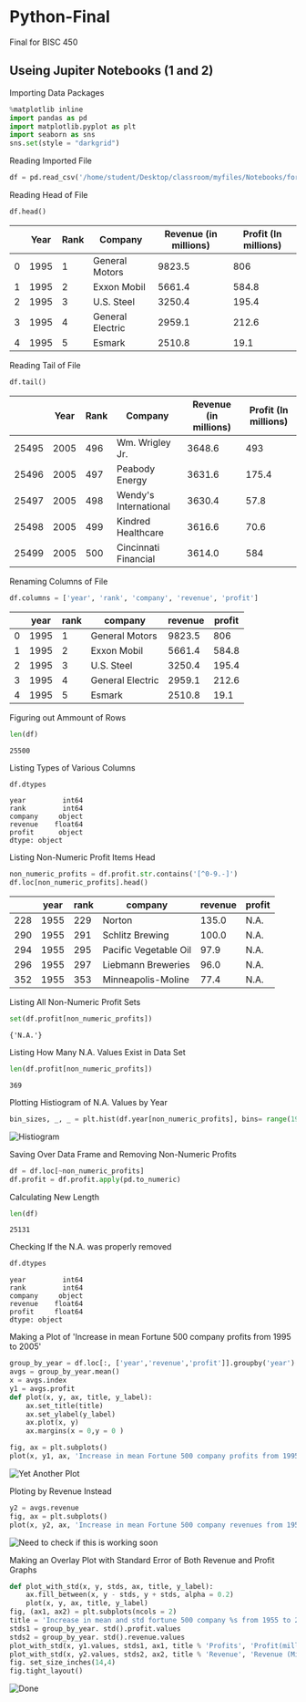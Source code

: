 # Python-Final
 Final for BISC 450
## Useing Jupiter Notebooks (1 and 2) 

<!-- Its rude to look at a girls code. Nothing to see here just a bunch of notes. That was a joke by the way...-->
Importing Data Packages
``` python
%matplotlib inline
import pandas as pd
import matplotlib.pyplot as plt
import seaborn as sns 
sns.set(style = "darkgrid")
```
<!-- each code block set up sepeartly -->
Reading Imported File
``` python
df = pd.read_csv('/home/student/Desktop/classroom/myfiles/Notebooks/fortune500.csv')
```
<!-- Excuse the stupid notes that will follow they stop me from going insane from all the copy pasting -->
Reading Head of File
``` python
df.head()
```

<!-- making this table might actually kill me -->

|  | Year |Rank |Company |Revenue (in millions) |Profit (In millions) |
| ------------- | ------------- | ---------- | ----------| ---------- | ---------- |
| 0 | 1995 | 1 | General Motors| 9823.5 | 806 |
| 1 | 1995 | 2 | Exxon Mobil| 5661.4 | 584.8 |
| 2 | 1995 | 3 | U.S. Steel| 3250.4 | 195.4 |
| 3 | 1995 | 4 | General Electric | 2959.1 | 212.6 |
| 4 | 1995 | 5 | Esmark | 2510.8 | 19.1 |

<!-- if I have to go back and fix this I will die -->

Reading Tail of File
``` python
df.tail()
```

|  | Year |Rank |Company |Revenue (in millions) |Profit (In millions) |
| ------------- | ------------- | ---------- | ----------| ---------- | ---------- |
| 25495 | 2005 | 496 | Wm. Wrigley Jr.| 3648.6 | 493 |
| 25496 | 2005 | 497 | Peabody Energy| 3631.6 | 175.4|
| 25497| 2005 | 498 | Wendy's International| 3630.4 | 57.8 |
| 25498 | 2005 | 499 | Kindred Healthcare | 3616.6 | 70.6 |
| 25499 | 2005 | 500 | Cincinnati Financial | 3614.0 | 584 |

Renaming Columns of File
``` python
df.columns = ['year', 'rank', 'company', 'revenue', 'profit']
```

|  | year |rank |company |revenue |profit  |
| ------------- | ------------- | ---------- | ----------| ---------- | ---------- |
| 0 | 1995 | 1 | General Motors| 9823.5 | 806 |
| 1 | 1995 | 2 | Exxon Mobil| 5661.4 | 584.8 |
| 2 | 1995 | 3 | U.S. Steel| 3250.4 | 195.4 |
| 3 | 1995 | 4 | General Electric | 2959.1 | 212.6 |
| 4 | 1995 | 5 | Esmark | 2510.8 | 19.1 |

Figuring out Ammount of Rows
``` python
len(df)
```
```
25500
```
Listing Types of Various Columns 
``` python
df.dtypes
```
```
year         int64
rank         int64
company     object
revenue    float64
profit      object
dtype: object
```
Listing Non-Numeric Profit Items Head
```python
non_numeric_profits = df.profit.str.contains('[^0-9.-]')
df.loc[non_numeric_profits].head()
```
|  | year |rank |company |revenue |profit  |
| ------------- | ------------- | ---------- | ----------| ---------- | ---------- |
| 228 | 1955 | 229 | Norton| 135.0 | N.A. |
| 290 | 1955 | 291 | Schlitz Brewing| 100.0 | N.A. |
| 294 | 1955 | 295 | Pacific Vegetable Oil| 97.9 | N.A. |
| 296 | 1955 | 297 | Liebmann Breweries | 96.0 | N.A. |
| 352 | 1955 | 353 | Minneapolis-Moline | 77.4| N.A. |

<!-- why wont python just let me copy the tables ;-; -->

Listing All Non-Numeric Profit Sets
``` python
set(df.profit[non_numeric_profits])
```
```
{'N.A.'}
```
Listing How Many N.A. Values Exist in Data Set
``` python
len(df.profit[non_numeric_profits])
```
```
369
```
Plotting Histiogram of N.A. Values by Year
``` python
bin_sizes, _, _ = plt.hist(df.year[non_numeric_profits], bins= range(1955, 2006) )
```

![Histiogram](https://github.com/DocterMrcat12/Python-Final/assets/133600341/1302a34e-3d11-439f-82fd-488a06a5c1fc)

Saving Over Data Frame and Removing Non-Numeric Profits
``` python
df = df.loc[~non_numeric_profits]
df.profit = df.profit.apply(pd.to_numeric)
```

Calculating New Length
``` python
len(df)
```

```
25131 
```
Checking If the N.A. was properly removed
``` python
df.dtypes
```
```
year         int64
rank         int64
company     object
revenue    float64
profit     float64
dtype: object
```

Making a Plot of 'Increase in mean Fortune 500 company profits from 1995 to 2005'
``` python
group_by_year = df.loc[:, ['year','revenue','profit']].groupby('year')
avgs = group_by_year.mean()
x = avgs.index
y1 = avgs.profit
def plot(x, y, ax, title, y_label):
    ax.set_title(title)
    ax.set_ylabel(y_label)
    ax.plot(x, y)
    ax.margins(x = 0,y = 0 )
```
``` python
fig, ax = plt.subplots()
plot(x, y1, ax, 'Increase in mean Fortune 500 company profits from 1995 to 2005', 'Profit (millions)')
```
![Yet Another Plot](https://github.com/DocterMrcat12/Python-Final/assets/133600341/17d3e29d-66bd-4015-a80b-fd1515aee8ca)

Ploting by Revenue Instead

``` python
y2 = avgs.revenue
fig, ax = plt.subplots()
plot(x, y2, ax, 'Increase in mean Fortune 500 company revenues from 1955 to 2005', 'Revenue (Millions)')
```
![Need to check if this is working soon](https://github.com/DocterMrcat12/Python-Final/assets/133600341/5191f16b-676f-4c60-a514-b2a9d734fb44)

Making an Overlay Plot with Standard Error of Both Revenue and Profit Graphs

``` python
def plot_with_std(x, y, stds, ax, title, y_label):
    ax.fill_between(x, y - stds, y + stds, alpha = 0.2)
    plot(x, y, ax, title, y_label)
fig, (ax1, ax2) = plt.subplots(ncols = 2)
title = 'Increase in mean and std fortune 500 company %s from 1955 to 2005'
stds1 = group_by_year. std().profit.values
stds2 = group_by_year. std().revenue.values
plot_with_std(x, y1.values, stds1, ax1, title % 'Profits', 'Profit(millions)')
plot_with_std(x, y2.values, stds2, ax2, title % 'Revenue', 'Revenue (Millions)')
fig. set_size_inches(14,4)
fig.tight_layout()
```

![Done](https://github.com/DocterMrcat12/Python-Final/assets/133600341/001cc338-6495-46a9-a98b-f5dfdc37d2be)

